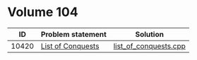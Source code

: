 # Volume 104

|  ID   |                                                          Problem statement                                                           |                     Solution                     |
|:-----:|:-------------------------------------------------------------------------------------------------------------------------------------|:------------------------------------------------:|
| 10420 | [List of Conquests](http://uva.onlinejudge.org/index.php?option=com_onlinejudge&Itemid=8&category=16&page=show_problem&problem=1361) | [list_of_conquests.cpp](./list_of_conquests.cpp) |
